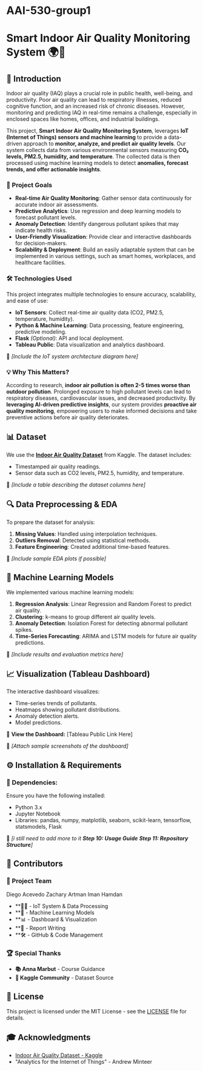 # AAI-530-group1
# Smart Indoor Air Quality Monitoring System 🌍💨

## 📌 Introduction

Indoor air quality (IAQ) plays a crucial role in public health, well-being, and productivity. Poor air quality can lead to respiratory illnesses, reduced cognitive function, and an increased risk of chronic diseases. However, monitoring and predicting IAQ in real-time remains a challenge, especially in enclosed spaces like homes, offices, and industrial buildings.

This project, **Smart Indoor Air Quality Monitoring System**, leverages **IoT (Internet of Things) sensors and machine learning** to provide a data-driven approach to **monitor, analyze, and predict air quality levels**. Our system collects data from various environmental sensors measuring **CO₂ levels, PM2.5, humidity, and temperature**. The collected data is then processed using machine learning models to detect **anomalies, forecast trends, and offer actionable insights**.

### 🎯 Project Goals
- **Real-time Air Quality Monitoring**: Gather sensor data continuously for accurate indoor air assessments.
- **Predictive Analytics**: Use regression and deep learning models to forecast pollutant levels.
- **Anomaly Detection**: Identify dangerous pollutant spikes that may indicate health risks.
- **User-Friendly Visualization**: Provide clear and interactive dashboards for decision-makers.
- **Scalability & Deployment**: Build an easily adaptable system that can be implemented in various settings, such as smart homes, workplaces, and healthcare facilities.

### 🛠 Technologies Used
This project integrates multiple technologies to ensure accuracy, scalability, and ease of use:
- **IoT Sensors**: Collect real-time air quality data (CO2, PM2.5, temperature, humidity).
- **Python & Machine Learning**: Data processing, feature engineering, predictive modeling.
- **Flask** *(Optional)*: API and local deployment.
- **Tableau Public**: Data visualization and analytics dashboard.

📌 *[Include the IoT system architecture diagram here]*


### 💡 Why This Matters?
According to research, **indoor air pollution is often 2-5 times worse than outdoor pollution**. Prolonged exposure to high pollutant levels can lead to respiratory diseases, cardiovascular issues, and decreased productivity. By **leveraging AI-driven predictive insights**, our system provides **proactive air quality monitoring**, empowering users to make informed decisions and take preventive actions before air quality deteriorates.


## 📊 Dataset

We use the **[Indoor Air Quality Dataset](https://www.kaggle.com/datasets/hemanthkarnati/indoor-air-quality-dataset)** from Kaggle. The dataset includes:
- Timestamped air quality readings.
- Sensor data such as CO2 levels, PM2.5, humidity, and temperature.

📌 *[Include a table describing the dataset columns here]*

## 🔍 Data Preprocessing & EDA

To prepare the dataset for analysis:
1. **Missing Values**: Handled using interpolation techniques.
2. **Outliers Removal**: Detected using statistical methods.
3. **Feature Engineering**: Created additional time-based features.

📌 *[Include sample EDA plots if possible]*

## 🤖 Machine Learning Models

We implemented various machine learning models:
1. **Regression Analysis**: Linear Regression and Random Forest to predict air quality.
2. **Clustering**: k-means to group different air quality levels.
3. **Anomaly Detection**: Isolation Forest for detecting abnormal pollutant spikes.
4. **Time-Series Forecasting**: ARIMA and LSTM models for future air quality predictions.

📌 *[Include results and evaluation metrics here]*

## 📈 Visualization (Tableau Dashboard)

The interactive dashboard visualizes:
- Time-series trends of pollutants.
- Heatmaps showing pollutant distributions.
- Anomaly detection alerts.
- Model predictions.

🔗 **View the Dashboard:** [Tableau Public Link Here]

📌 *[Attach sample screenshots of the dashboard]*

## ⚙️ Installation & Requirements

### 🔹 Dependencies:
Ensure you have the following installed:
- Python 3.x
- Jupyter Notebook
- Libraries: pandas, numpy, matplotlib, seaborn, scikit-learn, tensorflow, statsmodels, Flask

📌 *[i still need to add more to it **Step 10: Usage Guide** **Step 11: Repository Structure**]*


## 👥 Contributors

### 🚀 Project Team
Diego Acevedo
Zachary Artman
Iman Hamdan

- **👨‍💻 - IoT System & Data Processing
- **🤖 - Machine Learning Models
- **📊 - Dashboard & Visualization
- **📝  - Report Writing
- **🛠  - GitHub & Code Management

### 🏆 Special Thanks
- **📚 Anna Marbut** - Course Guidance
- **🎯 Kaggle Community** - Dataset Source


## 📜 License

This project is licensed under the MIT License - see the [LICENSE](LICENSE) file for details.

## 🎓 Acknowledgments

- [Indoor Air Quality Dataset - Kaggle](https://www.kaggle.com/datasets/hemanthkarnati/indoor-air-quality-dataset)
- "Analytics for the Internet of Things" - Andrew Minteer

